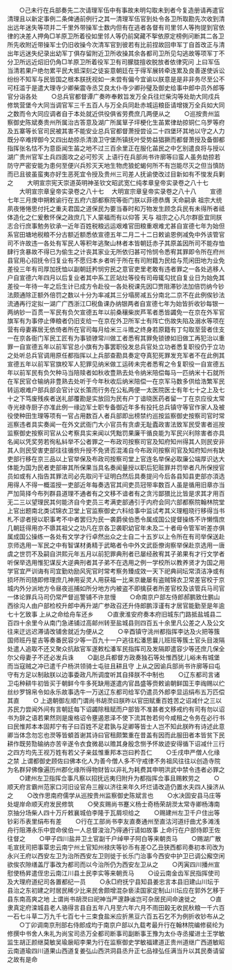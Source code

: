 <!-- { "loadSidebar": true } -->
　　○己未行在兵部奏先二次请理军伍中有事故未明勾取未到者今复造册请再遣官清理且以新定事例二条俾通前例行之其一清理军伍官到处令各卫所取勘先次收到清出远年迷失等项并二千里外带操军士数内但有在逃者各督有司里邻人等拘提到官依律的决差人押角□羊原卫所着役如里邻人等仍前窝藏不挐依原定榜例问断其二各卫所先收附近带操军士仍旧收操今次清军官到彼若有比前捏故回申军丁自首改正与清出年远迷失纪录出幼军丁俱存留附近卫所收操其余各都司卫所见勾逃故等项军丁不分卫所远近炤旧仍角□羊原卫所着役军卫有司朦胧擅收脱放者依律究问  上曰军伍当清若果户绝勿累平民大抵深刻之徒妄意朝廷在于得军展转牵连累及良善遂使诉讼纷纷不知军与民皆国之根本朕抚视如一未尝有偏今宜谕以朕意是是非非务尽至公不可枉滥于是遣大理寺少卿柴震寺丞艾良太仆寺少卿孙璧及御史给事中郎中员外郎等官分诣各处
　　○总兵官都督谭广奏昨奉敕旨发万全兵往烂柴沟等处助大同戍兵修筑营堡今大同当调官军三千五百人与万全兵同赴赤城运粮臣请增拨万全兵如大同之数而令大同应调者自于本处就近供役俱省劳费庶几两便从之
　　○巡按贵州监察御史陈斌奏贵州所属治古答意及湖广所属筸子坪梗化生苖累律劫掠铜仁乌罗等府及五寨等长官司民被其害不能安业总兵官都督萧授尝设二十四堡环其地以守之人力既分卒难捍御今又四出劫掠杀清浪卫守堡所镇抚叶受势益猖獗而都督萧授及备御都指挥张名怙不为意臣闻生苖之地不过三百余里正在服化苖民之中乞别遣良将与授以湖广贵州官军土兵四面攻之必可殄灭  上语行在兵部尚书许廓等曰蛮人虽务劫掠若防守严密安能为患何至便兴兵殄灭天地生物虎狼蛇蝎何所不有岂能尽灭之但当慎防而已且彼虽蛮夷亦好生恶死宜令授及贵州三司差人抚谕使改过目新如有不悛发兵剿之
　　大明宣宗宪天崇道英明神圣钦文昭武宽仁纯孝章皇帝实录卷之八十七
　　大明宣宗章皇帝实录卷之八十七
　大明宣宗章皇帝实录卷之八十八
　　宣德七年三月庚申朔敕谕行在五府六部都察院等衙门朕以菲德恭膺  天命嗣承  祖宗大统夙夜惓惓思付托之重夫君国之道保民为要当春时和万物发生顾念兵民有未得所者祗体造化之仁爰敷怀保之政庶几下人蒙福而有以仰答  天与  祖宗之心凡尔群臣宜同朕志合行庶事勉务钦承一近年百姓税粮远运艰难官田粮重艰难尤甚自宣德七年为始但系官田塘地税粮不分古额近额悉依宣德五年二月二十二日敕谕恩例减免中外该管官司不许故违一各处有军民人等积年逃聚山林者本皆朝廷赤子其原盖因所司不能存恤肆行贪暴故不得已为偷生之计丧其家业无所依归甚可怜悯令悉宥其罪即令所在府州县官用心招抚令归复业有不愿归本乡者听于所在有司附籍为民给与荒闲田地为业免差役三年有司厚加抚恤以副朝廷矜悯穷民之意官吏里老敢有违者罪之一各处逃移人户自宣德六年四月以后复业者其中系工匠站灶等役有司毋辄勾扰自复业日为始免其差役一年待一年之后生计已成方令赴役一各处税课先因□贾阻滞钞法加倍罚纳今钞法颇通除正额外倍罚之数以十分为率减其三分塌房减五分南北二京不在此例俟钞法流通再行定拟一湖广广西浙江□税鱼课办纳银两者自宣德七年为始皆折收钞每银一两纳钞一百贯一军民有负欠宣德五年以前桑穰柴炭芦苇者悉皆蠲免一在京在外军官旗军有为事停止俸粮者仍旧支给一在京在外卫所军士有阵亡伤故失陷及溺水等项在营有母妻寡居无依倚者所在官司每月给米三斗赡之终身若原籍有丁勾取至营者住支一在京各衙门军民工匠有为事锁镣常川做工者悉宥其罪免锁镣如旧做工再犯治以重罪一自宣德五年以前军官总小旗有为事罢职役发总兵官处立功者悉复职役仍于立功之处听总兵官调用原任都指挥以上兵部查勘具奏定夺真犯死罪发充军者不在此例其宣德五年以前军官旗校军人犯罪见纳米做工运砖未完者悉宥之令复职役一自宣德五年以前军民有负欠种马当陪赎者如秋收豊熟去处令纳米陪偿每马一匹纳米十石就所在军民官仓输纳非豊熟去处听于今年秋收后纳米陪偿一在京军马数多供给浩繁军民转运艰难户部兵部会官计议长策而行务在公私两便一太医院医士有年七十之上及七十之下笃废残疾者送礼部覆勘是实放回为民有户丁谙晓医药者留一丁在京应役太常寺光禄寺厨子亦准此例一缘边军士职专备御近年多有投托总兵镇守等官作家人及被役使种田生理等项有一官占用数百人者兵部即出榜禁约巡按监察御史按察司官时常巡察违者具实奏闻一在外文武衙门大小官员有贪虐无耻蠹政害法致军民受害者巡按监察御史按察司官从公考察具实来闻以凭黜罚果廉干循良能为军民兴利除害者亦具名闻以凭奖劳若徇私紏举不公者罪之一布政司按察司官及知府知州得其人则民安非其人则民受害吏部往往循赀升授不免贤否混淆自今布政司按察司官及知府知州有缺吏部行移在京三品以上官举保及布政司按察司堂上官连名举保必取廉公端厚识达大体能为国为民者吏部审其所保果当具名奏闻量授以职后犯赃罪并罚举者凡所保授官员如或有人指告其罪法司必先取问干证明白然后具奏提问今后各县知县吏部亦湏选用得人不得一概滥授一吏部近年每奏选官其间吏员冠带率数百人虽是循用旧章亦当严加简择今布列群县道理不通者有之文移不谙者有之贪污鄙猥比比皆是求其才用百无二三以望理民其何能济自今吏员三考满吏部通引于内府会同六部都察院翰林院堂上官出题南北类试锦衣卫堂上官监察御史六科给事中监试考其义理粗晓行移得当书札不谬者授以职事考不中者罢归为民一袭爵侯伯悉令属成国公提督操练不许懒惰庶几朝廷得用亦不隳其祖父之功凡在京各卫袭职幼官年未及二十者毋令管军听差亦俱属成国公操练一各处有文学才行卓然出众之士自二十五岁以上令所在有司举保送赴京师选用一军民之中有智谋材勇精于武略者令中外文武臣僚询察举保赴京选用一唐虞之世罚不及嗣自洪熙元年五月以前犯罪典刑者已屡经赦宥其子弟果有才行文学者听保举选用惟犯谋反大逆典刑者其子弟不在选用之例一学校所以教养贤才为国之用学官宜严训诲有司宜勤劝励风宪官时常考察务臻成效一天下祀典祠坛常湏洁净或有损坏所司随即修理庶几神用妥灵人用获福一比来京畿屡有盗贼锦衣卫常差官校于京城内外分派地方令昼夜巡捕如所分地方内被盗不即擒获者所差官校及该管兵马司官一体论罪兵马司仍常严督巡警铺不许怠慢
　　○命南京户部左侍郎郝鹏致仕鹏山西徐沟人由户部检校升郎中再升湖广参政召还升侍郎鹏淳谨有才居官能勤至是年逾七十乞致事  上从之命给舟车还乡
　　○直隶淮安府奏本府旧城东门路抵盐城县二百四十余里今从南门急递铺过高邮州转至盐城县则四百五十余里凡公差之人及公文往来迂远迟滞请改铺舍就近为便从之
　　○辛酉镇守洮州都指挥李达及火把等簇国师班丹星吉等奏番民容少等一百九十一户逃往松潘思曩儿班班等簇土官头目泼隔处遣人追取不还又聚众抗敌官军遂敕松潘军民指挥司及发隔即遣容少等还庶几保全尔父母妻子不还必发兵诛
　　○副总兵都督方政奏独石等处惟西犹儿峪未有城堡而当寇贼之冲已遣千户杨洪领骑士屯驻且耕且守  上从之因谕兵部尚书许廓等曰屯守有方足以制敌朕以边事委政凡所调度听其自择朕不中制也
　　○辽东都司言诸卫屯种耕牛初皆买于朝鲜今牛多死缺用遂遣内官昌盛等赍敕谕朝鲜国王李祹赐以纻丝纱罗锦帛令如永乐故事选牛一万送辽东都司给军仍遣员外郎李显运绢布五万匹偿其直
　　○  上退朝御左顺门谓尚书胡濙曰朕昨以官田赋重百姓苦之诏减什之三以苏民力尝闻外间有言朝廷每下诏蠲除租赋而户部皆不准甚者文移戒约有司有勿以诏书为辞之语若果然则是废格诏令壅遏恩泽不使下流其咎若何今咸租之令务在必行书曰民惟邦本本固邦宁有子曰百姓不足君孰与足卿等皆士人岂不知此朕昨有诗述此意卿当体念勿忘也濙等皆蝢首谢其诗曰官租颇繁重在昔盖有因而此服田者本皆贫下民耕作既劳勚输纳亦苦辛遂令衣食微曷以赡其身殷念恻予怀故迹安得循下诏减什三行之四方均先王视万姓有若父子亲兹惟重邦本岂曰矜吾仁
　　○壬戌申严僧人化缘之禁  上谓都御史顾佐曰佛本化人为善今僧人多不守戒律不务祖风往往以创造寺院为名群舁佛像遍历州郡化缘所得物财皆以非礼为耗费其申明洪武中禁令违者必罪之
　　○建州左卫指挥佥事凡察以招抚远夷归附升为都指挥佥事且赐敕劳之
　　○顺天府言霸州范家口河旧设官舟三艘以济往来年久坏烂请改造仍置水夫四人操济从之
　　○改作思南府儒学从巡按贵州监察御史陈斌言也
　　○水决固安县马庄等处堤岸命顺天府发民修筑
　　○癸亥赐尚书蹇义杨士奇杨荣胡濙太常寺卿杨漙南京抽分场柴人四十万斤敕襄城伯李隆于瓦屑坝给之
　　○赐建州左卫千户住出等钞彩币表里绢布有差
　　○行在工部尚书李友直奏通州至直沽河道纡曲尤多滩浅舟行阻滞永乐中尝命侯伯一人总督浚治乃得通行请如故事  上命行在户部侍即王佐往督之
　　○甲子四川盐井卫土官副千户绰甲子阿白等来朝贡马
　　○赐湖广散毛宣抚司把事覃忠云南宁州土官知州禄庆等钞币有差○乙丑狭西都司奏初本司改为永兴王府以西安左卫为治所西安左卫则徙于长乐门治事今西安中护卫已调公廨空闲欲俟农隙缮盖厅事改为都司而以今治所仍为西安左卫从之
　　○丙寅四川播州宣慰使杨昇遣侄忠云南江川县土民李实等来朝贡马
　　○设云南金齿军民指挥使司及大理府道纪司各置都纪一员
　　○永□府抚宁县知县姜忠言本县旧建山川坛于县治之东初建之时居民稀少比来民舍颇增混杂亵渎国家定制山川坛应在郭外乞移于县东南高爽之地  上谓尚书胡濙曰祀神当严邃静谧岂可杂居民间命速徙之
　　○直隶真定府滦城县老人骆得言县自五年八月至六年六月不雨田榖无收民秋粮一千六百一石七斗草二万九千七百七十三束食盐米应折黑豆六百五石乞不为例折收钞布从之
　　○丁卯调南京刑部右侍郎成均于南京户部以九载考最升行在翰林院编修裴纶为修撰中书舍人朱礼为尚宝司丞万全都司断事司副断事王豫为太仆寺丞擢进士王学敏监生胡正颜继莫敏吴瑜扆昭李果为行在监察御史学敏福建道正贵州道继广西道敏昭云南道瑜四川道果山西道复姜弘山西洪洞县丞升正七品禄弘任满当升以其民奏请留之故有是命
